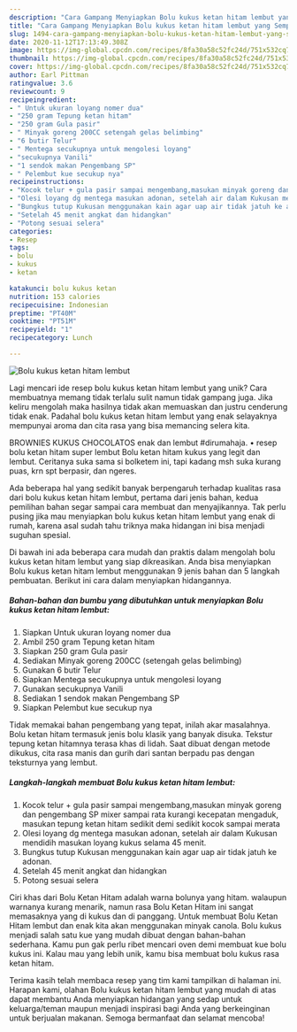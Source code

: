 ```yaml
---
description: "Cara Gampang Menyiapkan Bolu kukus ketan hitam lembut yang Sempurna"
title: "Cara Gampang Menyiapkan Bolu kukus ketan hitam lembut yang Sempurna"
slug: 1494-cara-gampang-menyiapkan-bolu-kukus-ketan-hitam-lembut-yang-sempurna
date: 2020-11-12T17:13:49.308Z
image: https://img-global.cpcdn.com/recipes/8fa30a58c52fc24d/751x532cq70/bolu-kukus-ketan-hitam-lembut-foto-resep-utama.jpg
thumbnail: https://img-global.cpcdn.com/recipes/8fa30a58c52fc24d/751x532cq70/bolu-kukus-ketan-hitam-lembut-foto-resep-utama.jpg
cover: https://img-global.cpcdn.com/recipes/8fa30a58c52fc24d/751x532cq70/bolu-kukus-ketan-hitam-lembut-foto-resep-utama.jpg
author: Earl Pittman
ratingvalue: 3.6
reviewcount: 9
recipeingredient:
- " Untuk ukuran loyang nomer dua"
- "250 gram Tepung ketan hitam"
- "250 gram Gula pasir"
- " Minyak goreng 200CC setengah gelas belimbing"
- "6 butir Telur"
- " Mentega secukupnya untuk mengolesi loyang"
- "secukupnya Vanili"
- "1 sendok makan Pengembang SP"
- " Pelembut kue secukup nya"
recipeinstructions:
- "Kocok telur + gula pasir sampai mengembang,masukan minyak goreng dan pengembang SP mixer sampai rata kurangi kecepatan mengaduk, masukan tepung ketan hitam sedikit demi sedikit kocok sampai merata"
- "Olesi loyang dg mentega masukan adonan, setelah air dalam Kukusan mendidih masukan loyang kukus selama 45 menit."
- "Bungkus tutup Kukusan menggunakan kain agar uap air tidak jatuh ke adonan."
- "Setelah 45 menit angkat dan hidangkan"
- "Potong sesuai selera"
categories:
- Resep
tags:
- bolu
- kukus
- ketan

katakunci: bolu kukus ketan 
nutrition: 153 calories
recipecuisine: Indonesian
preptime: "PT40M"
cooktime: "PT51M"
recipeyield: "1"
recipecategory: Lunch

---
```



![Bolu kukus ketan hitam lembut](https://img-global.cpcdn.com/recipes/8fa30a58c52fc24d/751x532cq70/bolu-kukus-ketan-hitam-lembut-foto-resep-utama.jpg)

Lagi mencari ide resep bolu kukus ketan hitam lembut yang unik? Cara membuatnya memang tidak terlalu sulit namun tidak gampang juga. Jika keliru mengolah maka hasilnya tidak akan memuaskan dan justru cenderung tidak enak. Padahal bolu kukus ketan hitam lembut yang enak selayaknya mempunyai aroma dan cita rasa yang bisa memancing selera kita.

BROWNIES KUKUS CHOCOLATOS enak dan lembut #dirumahaja. • resep bolu ketan hitam super lembut Bolu ketan hitam kukus yang legit dan lembut. Ceritanya suka sama si bolketem ini, tapi kadang msh suka kurang puas, krn spt berpasir, dan ngeres.

Ada beberapa hal yang sedikit banyak berpengaruh terhadap kualitas rasa dari bolu kukus ketan hitam lembut, pertama dari jenis bahan, kedua pemilihan bahan segar sampai cara membuat dan menyajikannya. Tak perlu pusing jika mau menyiapkan bolu kukus ketan hitam lembut yang enak di rumah, karena asal sudah tahu triknya maka hidangan ini bisa menjadi suguhan spesial.


Di bawah ini ada beberapa cara mudah dan praktis dalam mengolah bolu kukus ketan hitam lembut yang siap dikreasikan. Anda bisa menyiapkan Bolu kukus ketan hitam lembut menggunakan 9 jenis bahan dan 5 langkah pembuatan. Berikut ini cara dalam menyiapkan hidangannya.

<!--inarticleads1-->

##### Bahan-bahan dan bumbu yang dibutuhkan untuk menyiapkan Bolu kukus ketan hitam lembut:

1. Siapkan  Untuk ukuran loyang nomer dua
1. Ambil 250 gram Tepung ketan hitam
1. Siapkan 250 gram Gula pasir
1. Sediakan  Minyak goreng 200CC (setengah gelas belimbing)
1. Gunakan 6 butir Telur
1. Siapkan  Mentega secukupnya untuk mengolesi loyang
1. Gunakan secukupnya Vanili
1. Sediakan 1 sendok makan Pengembang SP
1. Siapkan  Pelembut kue secukup nya


Tidak memakai bahan pengembang yang tepat, inilah akar masalahnya. Bolu ketan hitam termasuk jenis bolu klasik yang banyak disuka. Tekstur tepung ketan hitamnya terasa khas di lidah. Saat dibuat dengan metode dikukus, cita rasa manis dan gurih dari santan berpadu pas dengan teksturnya yang lembut. 

<!--inarticleads2-->

##### Langkah-langkah membuat Bolu kukus ketan hitam lembut:

1. Kocok telur + gula pasir sampai mengembang,masukan minyak goreng dan pengembang SP mixer sampai rata kurangi kecepatan mengaduk, masukan tepung ketan hitam sedikit demi sedikit kocok sampai merata
1. Olesi loyang dg mentega masukan adonan, setelah air dalam Kukusan mendidih masukan loyang kukus selama 45 menit.
1. Bungkus tutup Kukusan menggunakan kain agar uap air tidak jatuh ke adonan.
1. Setelah 45 menit angkat dan hidangkan
1. Potong sesuai selera


Ciri khas dari Bolu Ketan Hitam adalah warna bolunya yang hitam. walaupun warnanya kurang menarik, namun rasa Bolu Ketan Hitam ini sangat memasaknya yang di kukus dan di panggang. Untuk membuat Bolu Ketan Hitam lembut dan enak kita akan menggunakan minyak canola. Bolu kukus menjadi salah satu kue yang mudah dibuat dengan bahan-bahan sederhana. Kamu pun gak perlu ribet mencari oven demi membuat kue bolu kukus ini. Kalau mau yang lebih unik, kamu bisa membuat bolu kukus rasa ketan hitam. 

Terima kasih telah membaca resep yang tim kami tampilkan di halaman ini. Harapan kami, olahan Bolu kukus ketan hitam lembut yang mudah di atas dapat membantu Anda menyiapkan hidangan yang sedap untuk keluarga/teman maupun menjadi inspirasi bagi Anda yang berkeinginan untuk berjualan makanan. Semoga bermanfaat dan selamat mencoba!
